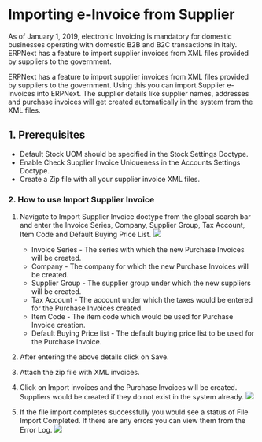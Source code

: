 <!-- add-breadcrumbs -->
# Importing e-Invoice from Supplier
As of January 1, 2019, electronic Invoicing is mandatory for domestic businesses operating with domestic B2B and B2C transactions in Italy. ERPNext has a feature to import supplier invoices from XML files provided by suppliers to the government.

ERPNext has a feature to import supplier invoices from XML files provided by suppliers to the government. Using this you can import Supplier e-invoices into ERPNext. The supplier details like supplier names, addresses and purchase invoices will get created automatically in the system from the XML files.

## 1. Prerequisites
- Default Stock UOM should be specified in the Stock Settings Doctype.
- Enable Check Supplier Invoice Uniqueness in the Accounts Settings Doctype.
- Create a Zip file with all your supplier invoice XML files.

### 2. How to use Import Supplier Invoice

1. Navigate to Import Supplier Invoice doctype from the global search bar and enter the Invoice Series, Company, Supplier Group, Tax Account, Item Code and Default Buying Price List.
    <img class="screenshot" src="/docs/assets/img/regional/italy/import_einvoice.png">

   - Invoice Series - The series with which the new Purchase Invoices will be created.
   - Company - The company for which the new Purchase Invoices will be created.
   - Supplier Group - The supplier group under which the new suppliers will be created.
   - Tax Account - The account under which the taxes would be entered for the Purchase Invoices created.
   - Item Code - The item code which would be used for Purchase Invoice creation.
   - Default Buying Price list - The default buying price list to be used for the Purchase Invoice.

2. After entering the above details click on Save.

3. Attach the zip file with XML invoices.

4. Click on Import invoices and the Purchase Invoices will be created. Suppliers would be created if they do not exist in the system already.
    <img class="screenshot" src="/docs/assets/img/regional/italy/purchase_invoices_created.png">

5. If the file import completes successfully you would see a status of File Import Completed. If there are any errors you can view them from the Error Log.
    <img class="screenshot" src="/docs/assets/img/regional/italy/file_import_completed.png">
